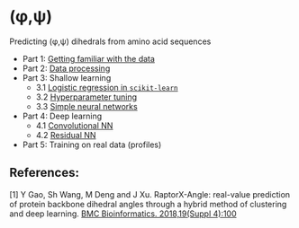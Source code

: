 # (&phi;,&psi;)

Predicting (&phi;,&psi;) dihedrals from amino acid sequences

* Part 1: [Getting familiar with the data](http://nbviewer.jupyter.org/github/gjoni/phipsi/blob/master/notebooks/1-loading-and-visualizing.ipynb)
* Part 2: [Data processing](http://nbviewer.jupyter.org/github/gjoni/phipsi/blob/master/notebooks/2-clustering.ipynb)
* Part 3: Shallow learning
    * 3.1 [Logistic regression in ```scikit-learn```](http://nbviewer.jupyter.org/github/gjoni/phipsi/blob/master/notebooks/3.1-logistic-regression-in-sklearn.ipynb)
    * 3.2 [Hyperparameter tuning](http://nbviewer.jupyter.org/github/gjoni/phipsi/blob/master/notebooks/3.2-hyperparameter-tuning.ipynb)
    * 3.3 [Simple neural networks](http://nbviewer.jupyter.org/github/gjoni/phipsi/blob/master/notebooks/3.3-neural-networks.ipynb)
* Part 4: Deep learning
    * 4.1 [Convolutional NN](http://nbviewer.jupyter.org/github/gjoni/phipsi/blob/master/notebooks/4.1-cnn-in-tensorflow.ipynb)
    * 4.2 [Residual NN](http://nbviewer.jupyter.org/github/gjoni/phipsi/blob/master/notebooks/4.2-resnet-in-tensorflow.ipynb)
* Part 5: Training on real data (profiles)

## References:

[1] Y Gao, Sh Wang, M Deng and J Xu. RaptorX-Angle: 
real-value prediction of protein backbone dihedral angles 
through a hybrid method of clustering and deep learning. 
[BMC Bioinformatics. 2018,19(Suppl 4):100](https://doi.org/10.1186/s12859-018-2065-x)

